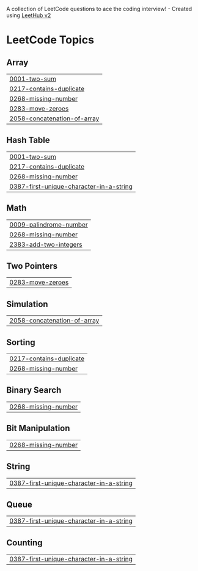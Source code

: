 A collection of LeetCode questions to ace the coding interview! - Created using [LeetHub v2](https://github.com/arunbhardwaj/LeetHub-2.0)
<!---LeetCode Topics Start-->
# LeetCode Topics
## Array
|  |
| ------- |
| [0001-two-sum](https://github.com/thirumala95/LeetCode/tree/master/0001-two-sum) |
| [0217-contains-duplicate](https://github.com/thirumala95/LeetCode/tree/master/0217-contains-duplicate) |
| [0268-missing-number](https://github.com/thirumala95/LeetCode/tree/master/0268-missing-number) |
| [0283-move-zeroes](https://github.com/thirumala95/LeetCode/tree/master/0283-move-zeroes) |
| [2058-concatenation-of-array](https://github.com/thirumala95/LeetCode/tree/master/2058-concatenation-of-array) |
## Hash Table
|  |
| ------- |
| [0001-two-sum](https://github.com/thirumala95/LeetCode/tree/master/0001-two-sum) |
| [0217-contains-duplicate](https://github.com/thirumala95/LeetCode/tree/master/0217-contains-duplicate) |
| [0268-missing-number](https://github.com/thirumala95/LeetCode/tree/master/0268-missing-number) |
| [0387-first-unique-character-in-a-string](https://github.com/thirumala95/LeetCode/tree/master/0387-first-unique-character-in-a-string) |
## Math
|  |
| ------- |
| [0009-palindrome-number](https://github.com/thirumala95/LeetCode/tree/master/0009-palindrome-number) |
| [0268-missing-number](https://github.com/thirumala95/LeetCode/tree/master/0268-missing-number) |
| [2383-add-two-integers](https://github.com/thirumala95/LeetCode/tree/master/2383-add-two-integers) |
## Two Pointers
|  |
| ------- |
| [0283-move-zeroes](https://github.com/thirumala95/LeetCode/tree/master/0283-move-zeroes) |
## Simulation
|  |
| ------- |
| [2058-concatenation-of-array](https://github.com/thirumala95/LeetCode/tree/master/2058-concatenation-of-array) |
## Sorting
|  |
| ------- |
| [0217-contains-duplicate](https://github.com/thirumala95/LeetCode/tree/master/0217-contains-duplicate) |
| [0268-missing-number](https://github.com/thirumala95/LeetCode/tree/master/0268-missing-number) |
## Binary Search
|  |
| ------- |
| [0268-missing-number](https://github.com/thirumala95/LeetCode/tree/master/0268-missing-number) |
## Bit Manipulation
|  |
| ------- |
| [0268-missing-number](https://github.com/thirumala95/LeetCode/tree/master/0268-missing-number) |
## String
|  |
| ------- |
| [0387-first-unique-character-in-a-string](https://github.com/thirumala95/LeetCode/tree/master/0387-first-unique-character-in-a-string) |
## Queue
|  |
| ------- |
| [0387-first-unique-character-in-a-string](https://github.com/thirumala95/LeetCode/tree/master/0387-first-unique-character-in-a-string) |
## Counting
|  |
| ------- |
| [0387-first-unique-character-in-a-string](https://github.com/thirumala95/LeetCode/tree/master/0387-first-unique-character-in-a-string) |
<!---LeetCode Topics End-->